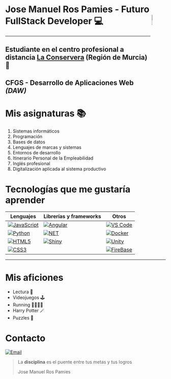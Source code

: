 # Jose Manuel Ros Pamies - Futuro FullStack Developer 💻 <img src="https://sdk.bitmoji.com/render/panel/a3be7021-1e41-4872-9df9-cef7d0b284f2-0417c5d4-0704-4331-8363-15b9a7038255-v1.png?transparent=1&palette=1" width=9% align=right />
---
## Estudiante en el centro profesional a distancia [La Conservera](https://sites.google.com/view/fplaconservera/ies-los-albares-de-cieza?authuser=0) (Región de Murcia) 🏫

## CFGS - Desarrollo de Aplicaciones Web *(DAW)*

# **Mis asignaturas** 📚

1. Sistemas informáticos
2. Programación
3. Bases de datos
4. Lenguajes de marcas y sistemas
5. Entornos de desarrollo
6. Itinerario Personal de la Empleabilidad
7. Inglés profesional
8. Digitalización aplicada al sistema productivo

# Tecnologías que me gustaría aprender

| **Lenguajes**               | **Librerías y frameworks**  | **Otros**                   |
|-------------------------|-------------------------|-------------------------|
[![JavaScript](https://img.shields.io/badge/JavaScript-323330?style=for-the-badge&logo=javascript&logoColor=F7DF1E)](https://www.w3schools.com/js/default.asp)|[![Angular](https://img.shields.io/badge/Angular-DD0031?style=for-the-badge&logo=angular&logoColor=white)](https://angular.dev/tools/libraries/creating-libraries)| [![VS Code](https://img.shields.io/badge/VisualStudioCode-323330?style=for-the-badge&logo=visualstudiocode&logoColor=F7DF1E)](https://code.visualstudio.com/)
[![Python](https://img.shields.io/badge/Python-FFD43B?style=for-the-badge&logo=python&logoColor=306998)](https://www.python.org/)|[![NET](https://img.shields.io/badge/.NET-512BD4?style=for-the-badge&logo=dotnet&logoColor=white)](https://dotnet.microsoft.com/) |[![Docker](https://img.shields.io/badge/Docker-2CA5E0?style=for-the-badge&logo=docker&logoColor=white)](https://www.docker.com/)
[![HTML5](https://img.shields.io/badge/HTML5-E34F26?style=for-the-badge&logo=html5&logoColor=white)](https://developer.mozilla.org/en-US/docs/Glossary/HTML5)| [![Shiny](https://img.shields.io/badge/Shiny-02569B?style=flat&logo=rstudio&logoColor=white)](https://shiny.rstudio.com/) | [![Unity](https://img.shields.io/badge/Unity-black?style=for-the-badge&logo=unity)](https://unity.com/es)
[![CSS3](https://img.shields.io/badge/CSS3-1572B6?style=for-the-badge&logo=css3&logoColor=white)](https://desarrolloweb.com/manuales/css3.html)| |[![FireBase](https://img.shields.io/badge/firebase-ffca28?style=for-the-badge&logo=firebase&logoColor=black)](https://firebase.google.com/?hl=es-419)

---

# Mis aficiones

- Lectura 📕
- Videojuegos 🕹️
- Running 🏃🏻‍♂️‍➡️
- Harry Potter 🪄
- Puzzles 🧩

# **Contacto**

[![Email](https://img.shields.io/badge/Mail-D14836?style=for-the-badge&logo=gmail&logoColor=white)](13765531@alu.murciaeduca.es)


> La **disciplina** es el puente entre tus metas y tus logros
> >
> Jose Manuel Ros Pamies



  

